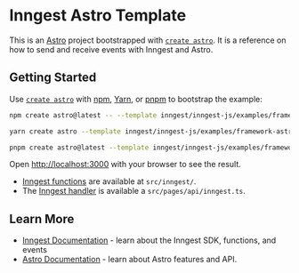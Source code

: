 # Inngest Astro Template

This is an [Astro](https://astro.build/) project bootstrapped with [`create astro`](https://docs.astro.build/en/install/auto/). It is a reference on how to send and receive events with Inngest and Astro.

## Getting Started

Use [`create astro`](https://docs.astro.build/en/install/auto/) with [npm](https://docs.npmjs.com/cli/init), [Yarn](https://yarnpkg.com/lang/en/docs/cli/create/), or [pnpm](https://pnpm.io) to bootstrap the example:

```bash
npm create astro@latest -- --template inngest/inngest-js/examples/framework-astro inngest-astro
```

```bash
yarn create astro --template inngest/inngest-js/examples/framework-astro inngest-astro
```

```bash
pnpm create astro@latest --template inngest/inngest-js/examples/framework-astro inngest-astro
```

Open [http://localhost:3000](http://localhost:3000/api/inngest) with your browser to see the result.

- [Inngest functions](https://www.inngest.com/docs/functions) are available at `src/inngest/`.
- The [Inngest handler](https://www.inngest.com/docs/sdk/serve) is available a `src/pages/api/inngest.ts`.

## Learn More

- [Inngest Documentation](https://www.inngest.com/docs) - learn about the Inngest SDK, functions, and events
- [Astro Documentation](https://docs.astro.build/en/getting-started/) - learn about Astro features and API.
